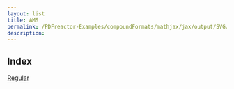 ```yaml
---
layout: list
title: AMS
permalink: /PDFreactor-Examples/compoundFormats/mathjax/jax/output/SVG/fonts/TeX/AMS/
description: 
---
```


## Index
<div class="boxes">
                            <a href="/compare.html2pdf.tools/PDFreactor-Examples/compoundFormats/mathjax/jax/output/SVG/fonts/TeX/AMS/Regular/">
                                Regular
                            </a>
</div>


